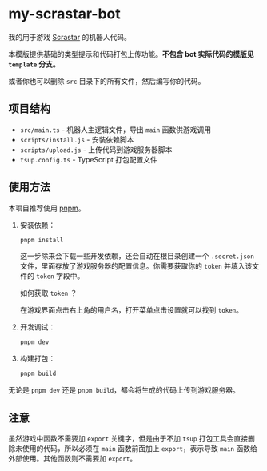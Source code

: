 # my-scrastar-bot

我的用于游戏 [Scrastar](http://ddns.fxcodeo.com:20003/game) 的机器人代码。

本模版提供基础的类型提示和代码打包上传功能。**不包含 bot 实际代码的模版见 `template` 分支。**

或者你也可以删除 `src` 目录下的所有文件，然后编写你的代码。

## 项目结构

- `src/main.ts` - 机器人主逻辑文件，导出 `main` 函数供游戏调用
- `scripts/install.js` - 安装依赖脚本
- `scripts/upload.js` - 上传代码到游戏服务器脚本
- `tsup.config.ts` - TypeScript 打包配置文件

## 使用方法

本项目推荐使用 [pnpm](https://pnpm.io/)。

1. 安装依赖：

   ```bash
   pnpm install
   ```

   这一步除来会下载一些开发依赖，还会自动在根目录创建一个 `.secret.json` 文件，里面存放了游戏服务器的配置信息。你需要获取你的 `token` 并填入该文件的 `token` 字段中。

   如何获取 `token` ？

   在游戏界面点击右上角的用户名，打开菜单点击设置就可以找到 `token`。

2. 开发调试：

   ```bash
   pnpm dev
   ```

3. 构建打包：

   ```bash
   pnpm build
   ```

无论是 `pnpm dev` 还是 `pnpm build`，都会将生成的代码上传到游戏服务器。

## 注意

虽然游戏中函数不需要加 `export` 关键字，但是由于不加 `tsup` 打包工具会直接删除未使用的代码，所以必须在 `main` 函数前面加上 `export`，表示导致 `main` 函数给外部使用。其他函数则不需要加 `export`。
